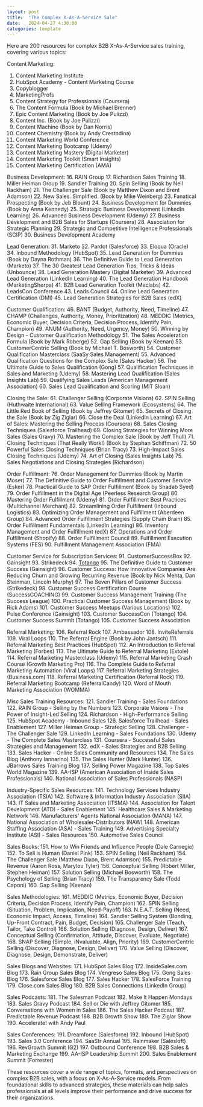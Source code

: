 ```yaml
---
layout: post
title:  "The Complex X-As-A-Service Sale"
date:   2024-04-27 4:30:00
categories: template
---
```


Here are 200 resources for complex B2B X-As-A-Service sales training, covering various topics:

Content Marketing:
1. Content Marketing Institute
2. HubSpot Academy - Content Marketing Course
3. Copyblogger
4. MarketingProfs
5. Content Strategy for Professionals (Coursera)
6. The Content Formula (Book by Michael Brenner)
7. Epic Content Marketing (Book by Joe Pulizzi)
8. Content Inc. (Book by Joe Pulizzi)
9. Content Machine (Book by Dan Norris)
10. Content Chemistry (Book by Andy Crestodina)
11. Content Marketing World Conference
12. Content Marketing Bootcamp (Udemy)
13. Content Marketing Mastery (Digital Marketer)
14. Content Marketing Toolkit (Smart Insights)
15. Content Marketing Certification (AMA)

Business Development:
16. RAIN Group
17. Richardson Sales Training
18. Miller Heiman Group
19. Sandler Training
20. Spin Selling (Book by Neil Rackham)
21. The Challenger Sale (Book by Matthew Dixon and Brent Adamson)
22. New Sales. Simplified. (Book by Mike Weinberg)
23. Fanatical Prospecting (Book by Jeb Blount)
24. Business Development for Dummies (Book by Anna Kennedy)
25. Strategic Business Development (LinkedIn Learning)
26. Advanced Business Development (Udemy)
27. Business Development and B2B Sales for Startups (Coursera)
28. Association for Strategic Planning
29. Strategic and Competitive Intelligence Professionals (SCIP)
30. Business Development Academy

Lead Generation:
31. Marketo
32. Pardot (Salesforce)
33. Eloqua (Oracle)
34. Inbound Methodology (HubSpot)
35. Lead Generation for Dummies (Book by Dayna Rothman)
36. The Definitive Guide to Lead Generation (Marketo)
37. The 30 Greatest Lead Generation Tips, Tricks & Ideas (Unbounce)
38. Lead Generation Mastery (Digital Marketer)
39. Advanced Lead Generation (LinkedIn Learning)
40. The Lead Generation Handbook (MarketingSherpa)
41. B2B Lead Generation Toolkit (Meclabs)
42. LeadsCon Conference
43. Leads Council
44. Online Lead Generation Certification (DMI)
45. Lead Generation Strategies for B2B Sales (edX)

Customer Qualification:
46. BANT (Budget, Authority, Need, Timeline)
47. CHAMP (Challenges, Authority, Money, Prioritization)
48. MEDDIC (Metrics, Economic Buyer, Decision Criteria, Decision Process, Identify Pain, Champion)
49. ANUM (Authority, Need, Urgency, Money)
50. Winning by Design - Customer Qualification Methodology
51. The Sales Acceleration Formula (Book by Mark Roberge)
52. Gap Selling (Book by Keenan)
53. CustomerCentric Selling (Book by Michael T. Bosworth)
54. Customer Qualification Masterclass (SaaSy Sales Management)
55. Advanced Qualification Questions for the Complex Sale (Sales Hacker)
56. The Ultimate Guide to Sales Qualification (Gong)
57. Qualification Techniques in Sales and Marketing (Udemy)
58. Mastering Lead Qualification (Sales Insights Lab)
59. Qualifying Sales Leads (American Management Association)
60. Sales Lead Qualification and Scoring (MIT Sloan)

Closing the Sale:
61. Challenger Selling (Corporate Visions)
62. SPIN Selling (Huthwaite International)
63. Value Selling Framework (Ecosystems)
64. The Little Red Book of Selling (Book by Jeffrey Gitomer)
65. Secrets of Closing the Sale (Book by Zig Ziglar)
66. Close the Deal (LinkedIn Learning)
67. Art of Sales: Mastering the Selling Process (Coursera)
68. Sales Closing Techniques (Salesforce Trailhead)
69. Closing Strategies for Winning More Sales (Sales Gravy)
70. Mastering the Complex Sale (Book by Jeff Thull)
71. Closing Techniques (That Really Work!) (Book by Stephan Schiffman)
72. 50 Powerful Sales Closing Techniques (Brian Tracy)
73. High-Impact Sales Closing Techniques (Udemy)
74. Art of Closing (Sales Insights Lab)
75. Sales Negotiations and Closing Strategies (Richardson)

Order Fulfillment:
76. Order Management for Dummies (Book by Martin Moser)
77. The Definitive Guide to Order Fulfillment and Customer Service (Esker)
78. Practical Guide to SAP Order Fulfillment (Book by Shadab Syed)
79. Order Fulfillment in the Digital Age (Peerless Research Group)
80. Mastering Order Fulfillment (Udemy)
81. Order Fulfillment Best Practices (Multichannel Merchant)
82. Streamlining Order Fulfillment (Inbound Logistics)
83. Optimizing Order Management and Fulfillment (Aberdeen Group)
84. Advanced Order Fulfillment Strategies (Supply Chain Brain)
85. Order Fulfillment Fundamentals (LinkedIn Learning)
86. Inventory Management and Order Fulfillment (edX)
87. Operations and Order Fulfillment (Shopify)
88. Order Fulfillment Council
89. Fulfillment Execution Systems (FES)
90. Fulfillment Management Association (FMA)

Customer Service for Subscription Services:
91. CustomerSuccessBox
92. Gainsight
93. Strikedeck
94. [Totango](https://blog.totango.com/)
95. The Definitive Guide to Customer Success (Gainsight)
96. Customer Success: How Innovative Companies Are Reducing Churn and Growing Recurring Revenue (Book by Nick Mehta, Dan Steinman, Lincoln Murphy)
97. The Seven Pillars of Customer Success (Strikedeck)
98. Customer Success Certification Course (SuccessCOACHING)
99. Customer Success Management Training (The Success League)
100. Practical Customer Success Management (Book by Rick Adams)
101. Customer Success Meetups (Various Locations)
102. Pulse Conference (Gainsight)
103. Customer SuccessCon (Totango)
104. Customer Success Summit (Totango)
105. Customer Success Association

Referral Marketing:
106. Referral Rock
107. Ambassador
108. InviteReferrals
109. Viral Loops
110. The Referral Engine (Book by John Jantsch)
111. Referral Marketing Best Practices (HubSpot)
112. An Introduction to Referral Marketing (Forbes)
113. The Ultimate Guide to Referral Marketing (Extole)
114. Referral Marketing Masterclass (Udemy)
115. Referral Marketing Crash Course (Growth Marketing Pro)
116. The Complete Guide to Referral Marketing Automation (Viral Loops)
117. Referral Marketing Strategies (Business.com)
118. Referral Marketing Certification (Referral Rock)
119. Referral Marketing Bootcamp (ReferralCandy)
120. Word of Mouth Marketing Association (WOMMA)

Misc Sales Training Resources:
121. Sandler Training - Sales Foundations
122. RAIN Group - Selling by the Numbers
123. Corporate Visions - The Power of Insight-Led Selling
124. Richardson - High-Performance Selling
125. HubSpot Academy - Inbound Sales
126. Salesforce Trailhead - Sales Enablement
127. Miller Heiman Group - Strategic Selling
128. Challenger - The Challenger Sale
129. LinkedIn Learning - Sales Foundations
130. Udemy - The Complete Sales Masterclass
131. Coursera - Successful Sales Strategies and Management
132. edX - Sales Strategies and B2B Selling
133. Sales Hacker - Online Sales Community and Resources
134. The Sales Blog (Anthony Iannarino)
135. The Sales Hunter (Mark Hunter)
136. JBarrows Sales Training Blog
137. Selling Power Magazine
138. Top Sales World Magazine
139. AA-ISP (American Association of Inside Sales Professionals)
140. National Association of Sales Professionals (NASP)

Industry-Specific Sales Resources:
141. Technology Services Industry Association (TSIA)
142. Software & Information Industry Association (SIIA)
143. IT Sales and Marketing Association (ITSMA)
144. Association for Talent Development (ATD) - Sales Enablement
145. Healthcare Sales & Marketing Network
146. Manufacturers' Agents National Association (MANA)
147. National Association of Wholesaler-Distributors (NAW)
148. American Staffing Association (ASA) - Sales Training
149. Advertising Specialty Institute (ASI) - Sales Resources
150. Automotive Sales Council

Sales Books:
151. How to Win Friends and Influence People (Dale Carnegie)
152. To Sell is Human (Daniel Pink)
153. SPIN Selling (Neil Rackham)
154. The Challenger Sale (Matthew Dixon, Brent Adamson)
155. Predictable Revenue (Aaron Ross, Marylou Tyler)
156. Conceptual Selling (Robert Miller, Stephen Heiman)
157. Solution Selling (Michael Bosworth)
158. The Psychology of Selling (Brian Tracy)
159. The Transparency Sale (Todd Caponi)
160. Gap Selling (Keenan)

Sales Methodologies:
161. MEDDIC (Metrics, Economic Buyer, Decision Criteria, Decision Process, Identify Pain, Champion)
162. SPIN Selling (Situation, Problem, Implication, Need-Payoff)
163. N.E.A.T. Selling (Need, Economic Impact, Access, Timeline)
164. Sandler Selling System (Bonding, Up-Front Contract, Pain, Budget, Decision)
165. Challenger Sale (Teach, Tailor, Take Control)
166. Solution Selling (Diagnose, Design, Deliver)
167. Conceptual Selling (Confirmation, Attitude, Discover, Evaluate, Negotiate)
168. SNAP Selling (Simple, iNvaluable, Align, Priority)
169. CustomerCentric Selling (Discover, Diagnose, Design, Deliver)
170. Value Selling (Discover, Diagnose, Design, Demonstrate, Deliver)

Sales Blogs and Websites:
171. HubSpot Sales Blog
172. InsideSales.com Blog
173. Rain Group Sales Blog
174. Vengreso Sales Blog
175. Gong Sales Blog
176. Salesforce Sales Blog
177. Sales Hacker
178. SalesForce Training
179. Close.com Sales Blog
180. B2B Sales Connections (LinkedIn Group)

Sales Podcasts:
181. The Salesman Podcast
182. Make It Happen Mondays
183. Sales Gravy Podcast
184. Sell or Die with Jeffrey Gitomer
185. Conversations with Women in Sales
186. The Sales Hacker Podcast
187. Predictable Revenue Podcast
188. B2B Growth Show
189. The Ziglar Show
190. Accelerate! with Andy Paul

Sales Conferences:
191. Dreamforce (Salesforce)
192. Inbound (HubSpot)
193. Sales 3.0 Conference
194. SaaStr Annual
195. Rainmaker (Salesloft)
196. RevGrowth Summit (G2)
197. Outbound Conference
198. B2B Sales & Marketing Exchange
199. AA-ISP Leadership Summit
200. Sales Enablement Summit (Forrester)

These resources cover a wide range of topics, formats, and perspectives on complex B2B sales, with a focus on X-As-A-Service models. From foundational skills to advanced strategies, these materials can help sales professionals at all levels improve their performance and drive success for their organizations.
